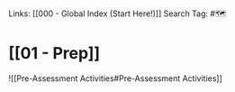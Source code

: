 Links: [[000 - Global Index (Start Here!)]]
Search Tag: #🗺 

# [[01 - Prep]]  
![[Pre-Assessment Activities#Pre-Assessment Activities]]



